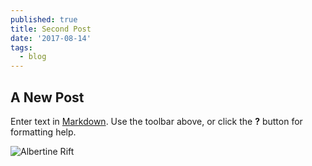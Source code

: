 ```yaml
---
published: true
title: Second Post
date: '2017-08-14'
tags:
  - blog
---
```

## A New Post

Enter text in [Markdown](http://daringfireball.net/projects/markdown/). Use the toolbar above, or click the **?** button for formatting help.

![Albertine Rift]({{site.baseurl}}/static/images/albertine-rift-large.jpg)
